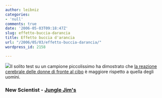 ```yaml
---
author: leibniz
categories:
- 'null'
comments: true
date: '2006-05-03T09:18:47Z'
slug: effetto-buccia-darancia
title: Effetto buccia d'arancia
url: "/2006/05/03/effetto-buccia-darancia/"
wordpress_id: 2158

---
```

![](https://www.junglejims.com/images/Department_Photos/Grocery_05/haagen_dasz.jpg)Il solito test su un campione piccolissimo ha dimostrato che [la reazione cerebrale delle donne di fronte al cibo](https://www.newscientist.com/article.ns?id=dn9077&feedId=online-news_rss20) è maggiore rispetto a quella degli uomini.


### New Scientist - [Jungle Jim's](https://www.junglejims.com/index.cfm?fuseaction=home.viewpage&page_id=84BD6C1A-575B-4541-A729C321538FC95A)

